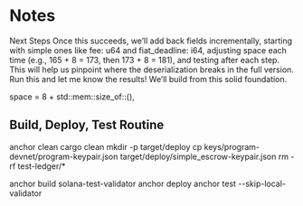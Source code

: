 # Notes


Next Steps
Once this succeeds, we’ll add back fields incrementally, starting with simple ones like fee: u64 and fiat_deadline: i64, adjusting space each time (e.g., 165 + 8 = 173, then 173 + 8 = 181), and testing after each step. This will help us pinpoint where the deserialization breaks in the full version.
Run this and let me know the results! We’ll build from this solid foundation.





space = 8 + std::mem::size_of::<Escrow>(),

## Build, Deploy, Test Routine
anchor clean
cargo clean
mkdir -p target/deploy
cp keys/program-devnet/program-keypair.json target/deploy/simple_escrow-keypair.json
rm -rf test-ledger/*
<!-- stop validator -->
anchor build
solana-test-validator
anchor deploy
anchor test --skip-local-validator